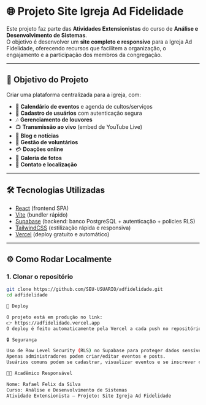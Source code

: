 # 🌐 Projeto Site Igreja Ad Fidelidade

Este projeto faz parte das **Atividades Extensionistas** do curso de **Análise e Desenvolvimento de Sistemas**.  
O objetivo é desenvolver um **site completo e responsivo** para a Igreja Ad Fidelidade, oferecendo recursos que facilitem a organização, o engajamento e a participação dos membros da congregação.

---

## 🎯 Objetivo do Projeto
Criar uma plataforma centralizada para a igreja, com:
- 📅 **Calendário de eventos** e agenda de cultos/serviços
- 👥 **Cadastro de usuários** com autenticação segura
- 🎶 **Gerenciamento de louvores**
- 📺 **Transmissão ao vivo** (embed de YouTube Live)
- 📰 **Blog e notícias**
- 🙋 **Gestão de voluntários**
- 💳 **Doações online**
- 📸 **Galeria de fotos**
- 📍 **Contato e localização**

---

## 🛠️ Tecnologias Utilizadas
- [React](https://react.dev/) (frontend SPA)
- [Vite](https://vitejs.dev/) (bundler rápido)
- [Supabase](https://supabase.com/) (backend: banco PostgreSQL + autenticação + policies RLS)
- [TailwindCSS](https://tailwindcss.com/) (estilização rápida e responsiva)
- [Vercel](https://vercel.com/) (deploy gratuito e automático)

---

## ⚙️ Como Rodar Localmente

### 1. Clonar o repositório
```bash
git clone https://github.com/SEU-USUARIO/adfidelidade.git
cd adfidelidade

🚀 Deploy

O projeto está em produção no link:
👉 https://adfidelidade.vercel.app
O deploy é feito automaticamente pela Vercel a cada push no repositório GitHub.

🔒 Segurança

Uso de Row Level Security (RLS) no Supabase para proteger dados sensíveis.
Apenas administradores podem criar/editar eventos e posts.
Usuários comuns podem se cadastrar, visualizar eventos e se inscrever como voluntários.

👨‍💻 Acadêmico Responsável

Nome: Rafael Felix da Silva
Curso: Análise e Desenvolvimento de Sistemas
Atividade Extensionista – Projeto: Site Igreja Ad Fidelidade
